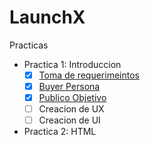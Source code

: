 # LaunchX

Practicas 
 - Practica 1: Introduccion
   - [x] [Toma de requerimeintos](https://view.officeapps.live.com/op/view.aspx?src=https%3A%2F%2Fraw.githubusercontent.com%2FLuis-Pedroza%2FLaunchX%2F670dd63910d7dd086ba4b7af3488f5f6fc2f8b4a%2FPractica%25201%253A%2520Abogabot%2FAbogaBot.docx&wdOrigin=BROWSELINK)
   - [x] [Buyer Persona](https://raw.githubusercontent.com/Luis-Pedroza/LaunchX/main/Practica%201%3A%20Abogabot/Buyer%20Persona.jpg)
   - [x] [Publico Objetivo](https://raw.githubusercontent.com/Luis-Pedroza/LaunchX/main/Practica%201%3A%20Abogabot/Publico%20Objetivo.jpg)
   - [ ] Creacion de UX
   - [ ] Creacion de UI
 - Practica 2: HTML
